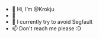 - 👋 Hi, I’m @Krokju
- 👀 
- 🌱 I currently try to avoid Segfault
- 📫 Don't reach me please :D

<!---
Krokju/Krokju is a ✨ special ✨ repository because its `README.md` (this file) appears on your GitHub profile.
You can click the Preview link to take a look at your changes.
--->
